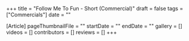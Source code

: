 +++
title = "Follow Me To Fun - Short (Commercial)"
draft = false
tags = ["Commercials"]
date = ""

[Article]
pageThumbnailFile = ""
startDate = ""
endDate = ""
gallery = []
videos = []
contributors = []
reviews = []
+++
